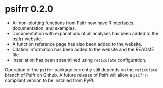 # psifrr 0.2.0

* All non-plotting functions from Psifr now have R interfaces, documentation, and examples.
* Documentation with expanations of all analyses has been added to the [psifrr](https://mortonne.github.io/psifrr/index.html) website.
* A function reference page has also been added to the website.
* Citation information has been added to the website and the README file.
* Installation has been streamlined using `reticulate` configuration.

Operation of the `psifrr` package currently still depends on the `reticulate` branch of Psifr on Github. A future release of Psifr will allow a `psifrr`-compliant version to be installed from PyPI.
